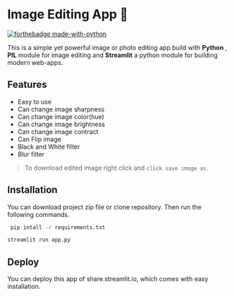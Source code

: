 # Image Editing App 📸

[![forthebadge made-with-python](http://ForTheBadge.com/images/badges/made-with-python.svg)](https://www.python.org/)

This is a simple yet powerful image or photo editing app build with **Python** , **PIL** module for image editing and **Streamlit** a python module for building modern web-apps.

## Features

- Easy to use
- Can change image sharpness
- Can change image color(hue)
- Can change image brightness
- Can change image contract
- Can Flip image
- Black and White filter
- Blur filter

> To download edited image right click and `click save image as`.

## Installation

You can download project zip file or clone repository. Then run the following commands.

```bash
 pip intall -r requirements.txt
```

```bash
streamlit run app.py
```

## Deploy

You can deploy this app of share.streamlit.io, which comes with easy installation.
